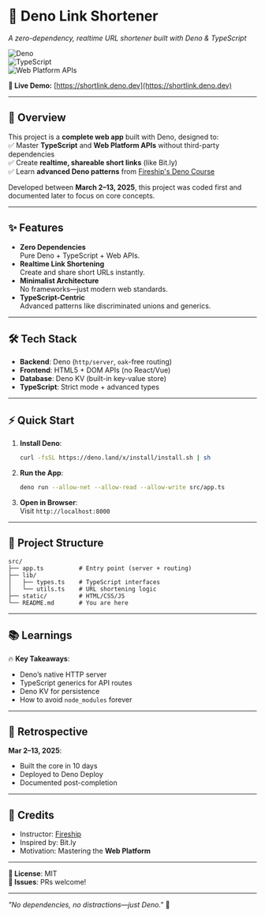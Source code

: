 # 🔗 Deno Link Shortener  

*A zero-dependency, realtime URL shortener built with Deno & TypeScript*  

![Deno](https://img.shields.io/badge/Deno-464647?style=for-the-badge&logo=deno&logoColor=white)  
![TypeScript](https://img.shields.io/badge/TypeScript-3178C6?style=for-the-badge&logo=typescript&logoColor=white)  
![Web Platform APIs](https://img.shields.io/badge/Web_APIs-FF3E00?style=for-the-badge)  

**🚀 Live Demo:** [https://shortlink.deno.dev](https://shortlink.deno.dev)  

---

## 📝 Overview  

This project is a **complete web app** built with Deno, designed to:  
✅ Master **TypeScript** and **Web Platform APIs** without third-party dependencies  
✅ Create **realtime, shareable short links** (like Bit.ly)  
✅ Learn **advanced Deno patterns** from [Fireship's Deno Course](https://fireship.io/courses/deno/)  

Developed between **March 2–13, 2025**, this project was coded first and documented later to focus on core concepts.  

---

## ✨ Features  

- **Zero Dependencies**  
  Pure Deno + TypeScript + Web APIs.  
- **Realtime Link Shortening**  
  Create and share short URLs instantly.  
- **Minimalist Architecture**  
  No frameworks—just modern web standards.  
- **TypeScript-Centric**  
  Advanced patterns like discriminated unions and generics.  

---

## 🛠️ Tech Stack  

- **Backend**: Deno (`http/server`, `oak`-free routing)  
- **Frontend**: HTML5 + DOM APIs (no React/Vue)  
- **Database**: Deno KV (built-in key-value store)  
- **TypeScript**: Strict mode + advanced types  

---

## ⚡ Quick Start  

1. **Install Deno**:  
   ```sh
   curl -fsSL https://deno.land/x/install/install.sh | sh
   ```

2. **Run the App**:  
   ```sh
   deno run --allow-net --allow-read --allow-write src/app.ts
   ```

3. **Open in Browser**:  
   Visit `http://localhost:8000`  

---

## 📂 Project Structure  

```  
src/  
├── app.ts          # Entry point (server + routing)  
├── lib/  
│   ├── types.ts    # TypeScript interfaces  
│   └── utils.ts    # URL shortening logic  
├── static/         # HTML/CSS/JS  
└── README.md       # You are here  
```  

---

## 📚 Learnings  

🔥 **Key Takeaways**:  
- Deno’s native HTTP server  
- TypeScript generics for API routes  
- Deno KV for persistence  
- How to avoid `node_modules` forever  

---

## 📅 Retrospective  

**Mar 2–13, 2025**:  
- Built the core in 10 days  
- Deployed to Deno Deploy  
- Documented post-completion  

---

## 🙌 Credits  

- Instructor: [Fireship](https://fireship.io)  
- Inspired by: Bit.ly  
- Motivation: Mastering the **Web Platform**  

--- 

**🔐 License**: MIT  
**🐛 Issues**: PRs welcome!  

--- 

*"No dependencies, no distractions—just Deno."* 🦕
